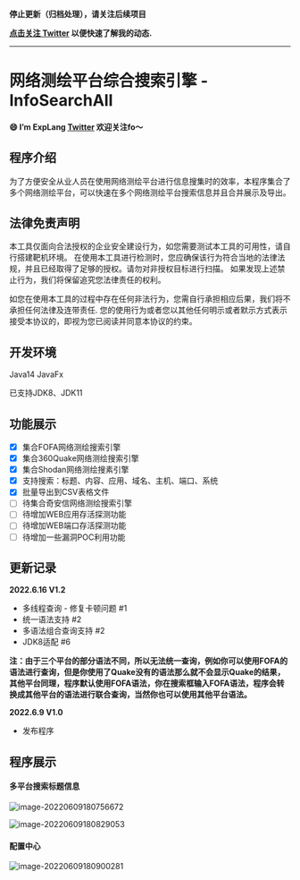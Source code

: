 **停止更新（归档处理），请关注后续项目**

**[点击关注 Twitter](https://twitter.com/ExpLang_Cn) 以便快速了解我的动态.**

----

# 网络测绘平台综合搜索引擎 - InfoSearchAll

#### 😄 I’m ExpLang [**Twitter**](https://twitter.com/ExpLang_Cn) 欢迎关注fo～


## 程序介绍

为了方便安全从业人员在使用网络测绘平台进行信息搜集时的效率，本程序集合了多个网络测绘平台，可以快速在多个网络测绘平台搜索信息并且合并展示及导出。

## 法律免责声明

本工具仅面向合法授权的企业安全建设行为，如您需要测试本工具的可用性，请自行搭建靶机环境。 在使用本工具进行检测时，您应确保该行为符合当地的法律法规，并且已经取得了足够的授权。请勿对非授权目标进行扫描。 如果发现上述禁止行为，我们将保留追究您法律责任的权利。

如您在使用本工具的过程中存在任何非法行为，您需自行承担相应后果，我们将不承担任何法律及连带责任. 您的使用行为或者您以其他任何明示或者默示方式表示接受本协议的，即视为您已阅读并同意本协议的约束。

## 开发环境

Java14
JavaFx

已支持JDK8、JDK11

## 功能展示

- [x] 集合FOFA网络测绘搜索引擎
- [x] 集合360Quake网络测绘搜索引擎
- [x] 集合Shodan网络测绘搜素引擎
- [x] 支持搜索：标题、内容、应用、域名、主机、端口、系统
- [x] 批量导出到CSV表格文件
- [ ] 待集合奇安信网络测绘搜索引擎
- [ ] 待增加WEB应用存活探测功能
- [ ] 待增加WEB端口存活探测功能
- [ ] 待增加一些漏洞POC利用功能

## 更新记录

**2022.6.16 V1.2**

- 多线程查询 - 修复卡顿问题 #1 
- 统一语法支持 #2 
- 多语法组合查询支持 #2 
- JDK8适配 #6 

**注：由于三个平台的部分语法不同，所以无法统一查询，例如你可以使用FOFA的语法进行查询，但是你使用了Quake没有的语法那么就不会显示Quake的结果，其他平台同理，程序默认使用FOFA语法，你在搜索框输入FOFA语法，程序会转换成其他平台的语法进行联合查询，当然你也可以使用其他平台语法。**

**2022.6.9 V1.0**

- 发布程序

## 程序展示

#### 多平台搜索标题信息

![image-20220609180756672](https://tva1.sinaimg.cn/large/e6c9d24egy1h325izhp6mj20rk0kw434.jpg)

![image-20220609180829053](https://tva1.sinaimg.cn/large/e6c9d24egy1h325jhnr5hj20rk0kwwk3.jpg)

#### 配置中心

![image-20220609180900281](https://tva1.sinaimg.cn/large/e6c9d24egy1h325k1kghgj20rk0kwwja.jpg)
